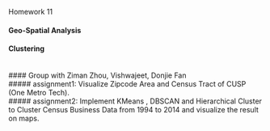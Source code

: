 Homework 11

#### Geo-Spatial Analysis
#### Clustering
<br/>
#### Group with Ziman Zhou, Vishwajeet, Donjie Fan
<br/>
##### assignment1: Visualize Zipcode Area and Census Tract of CUSP (One Metro Tech).
<br/>
##### assignment2: Implement KMeans , DBSCAN and Hierarchical Cluster to Cluster Census Business Data from 1994 to 2014 and visualize the result on maps.
